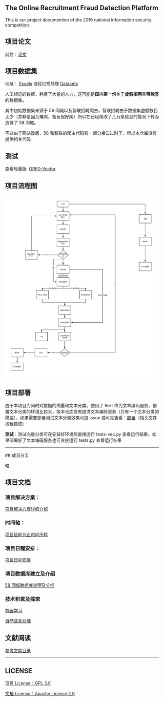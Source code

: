 ## The Online Recruitment Fraud Detection Platform

This is our project documention of the 2019 national information security competition

## 项目论文

前往：[论文](./docs/issue/基于机器学习的在线招聘欺诈检测平台.pdf)

## 项目数据集

地址：
[Excels](https://github.com/zjh567/orfd/tree/master/orfd/Core/excels)
或经过预处理
[Datasets](https://github.com/zjh567/orfd/tree/master/orfd/Core/dataset)

人工标记的数据，耗费了大量的人力，这可能是**国内第一份**关于**虚假招聘**且**带标签**的数据集。

其中初始数据集来源于 58 同城以及智联招聘爬虫，智联招聘由于数据集虚假数目太少（并非是因为难爬，相反很好爬）所以在已经爬取了几万条信息的情况下转而选择了 58 同城。

不过由于网站改版，58 和智联的爬虫代码有一部分接口过时了，所以本仓库没有提供相关代码

## 测试

查看轻量版: [ORFD-Vector](https://github.com/1uvu/ORFD-Vector)

## 项目流程图

![作品流程图](./docs/README.assets/作品流程图.png)

## 项目部署

由于本项目为同时对数据的向量和文本分类，使用了 Bert 作为文本编码服务，部署文本分类的环境比较大，故本仓库没有提供文本编码服务（只有一个文本分类的模型），如果需要部署测试文本分类效果可提 issue 或可先查看：[部署](./docs/issue/作品核心功能环境部署及使用须知.pdf)（相关文件找我自取）

**测试**：测试向量分类可在安装好环境后直接运行 tests-vec.py 查看运行结果。如果部署好了文本编码服务也可直接运行 tests.py 查看运行结果

<hr></hr>
## 成员分工

略

## 项目文档

### 项目解决方案：

[项目解决方案详细介绍](./docs/solution.md)

### 时间轴：

[项目目前为止时间历程](./docs/Timeline.md)

### 项目日程安排：

[项目日程安排](https://github.com/zjh567/orfd/tree/master/docs/schedules)

### 项目数据库建立及介绍

[58 同城数据库说明及分析](./docs/DB.md)

### 技术积累及探索

[机器学习](https://github.com/zjh567/orfd/tree/master/docs/ML)

[自然语言处理](https://github.com/zjh567/orfd/tree/master/docs/NLP)

## 文献阅读

[参考文献目录](https://github.com/zjh567/orfd/tree/master/docs/papers)

<hr></hr>

## LICENSE

[项目 License：GPL 3.0](./LICENSE)

[文档 License：Apache License 2.0](./docs/LICENSE)
